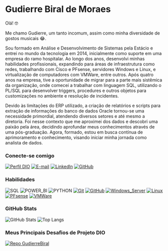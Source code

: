 
# Gudierre Biral de Moraes

Olá! 🤓

Me chamo Gudierre, um tanto incomum, assim como minha diversidade de gostos musicais 😂.

Sou formado em Análise e Desenvolvimento de Sistemas pela Estácio e entrei no mundo da tecnologia em 2014, inicialmente como suporte em uma empresa do ramo hospitalar. Ao longo dos anos, desenvolvi minhas habilidades profissionais, expandindo para áreas de infraestrutura como redes, trabalhando com Cisco e PFsense, servidores Windows e Linux, e virtualização de computadores com VMWare, entre outros. Após quatro anos na empresa, tive a oportunidade de migrar para a parte mais sistêmica da organização, onde comecei a trabalhar com linguagem SQL, utilizando o PL/SQL para desenvolver triggers, procedures e outros objetos para customizações no ambiente e resolução de incidentes.

Devido às limitações do ERP utilizado, a criação de relatórios e scripts para extração de informações do banco de dados Oracle tornou-se uma necessidade primordial, atendendo diversos setores e até mesmo a diretoria. Foi nesse contexto que me aproximei dos dados e descobri uma paixão pela área, decidindo aprofundar meus conhecimentos através de uma pós-graduação. Agora, formado, estou em busca contínua de aprimoramento e conhecimento, visando iniciar minha jornada como analista de dados.

### Conecte-se comigo

[![Perfil DIO](https://img.shields.io/badge/-Meu%20Perfil%20na%20DIO-30A3DC?style=for-the-badge)](https://www.dio.me/users/gudierremoraes)
[![E-mail](https://img.shields.io/badge/-Email-000?style=for-the-badge&logo=microsoft-outlook&logoColor=E94D5F)](mailto:gudierremoraes@gmail.com)
[![LinkedIn](https://img.shields.io/badge/-LinkedIn-000?style=for-the-badge&logo=linkedin&logoColor=30A3DC)](https://linkedin.com/in/gudierre-b-724565209)
[![GitHub](https://img.shields.io/badge/-GitHub-000?style=for-the-badge&logo=github&logoColor=E94D5F)](https://github.com/GudierreBiral)

### Habilidades

![SQL](https://img.shields.io/badge/SQL_e_PL/SQL-000?style=for-the-badge&logo=oracle&logoColor=30A3DC) 
![POWER_BI](https://img.shields.io/badge/POWER_BI-000?style=for-the-badge&logo=powerbi&logoColor=E94D5F)
![PYTHON](https://img.shields.io/badge/PYTHON-000?style=for-the-badge&logo=python&logoColor=30A3DC)
[![Git](https://img.shields.io/badge/Git-000?style=for-the-badge&logo=git&logoColor=E94D5F)](https://git-scm.com/doc)
[![GitHub](https://img.shields.io/badge/GitHub-000?style=for-the-badge&logo=github&logoColor=30A3DC)](https://docs.github.com/)
[![Windows_Server](https://img.shields.io/badge/Windows_Server-000?style=for-the-badge&logo=microsoft&logoColor=E94D5F)](https://git-scm.com/doc)
[![Linux](https://img.shields.io/badge/LINUX-000?style=for-the-badge&logo=linux&logoColor=30A3DC)](https://docs.github.com/)
[![PFsense](https://img.shields.io/badge/PFSense-000?style=for-the-badge&logo=pfsense&logoColor=E94D5F)](https://git-scm.com/doc)
[![VMWare](https://img.shields.io/badge/VMWARE-000?style=for-the-badge&logo=vmware&logoColor=30A3DC)](https://docs.github.com/)

### GitHub Stats

![GitHub Stats](https://github-readme-stats.vercel.app/api?username=GudierreBiral&theme=transparent&bg_color=000&border_color=30A3DC&show_icons=true&icon_color=30A3DC&title_color=E94D5F&text_color=FFF)
![Top Langs](https://github-readme-stats-git-masterrstaa-rickstaa.vercel.app/api/top-langs/?username=SEUUSERNAME&layout=compact&bg_color=000&border_color=30A3DC&title_color=E94D5F&text_color=FFF)

### Meus Principais Desafios de Projeto DIO

[![Repo GudierreBiral](https://github-readme-stats.vercel.app/api/pin/?username=GudierreBiral&repo=dio-lab-open-source&bg_color=000&border_color=30A3DC&show_icons=true&icon_color=30A3DC&title_color=E94D5F&text_color=FFF)](https://github.com/GudierreBiral/dio-lab-open-source)
